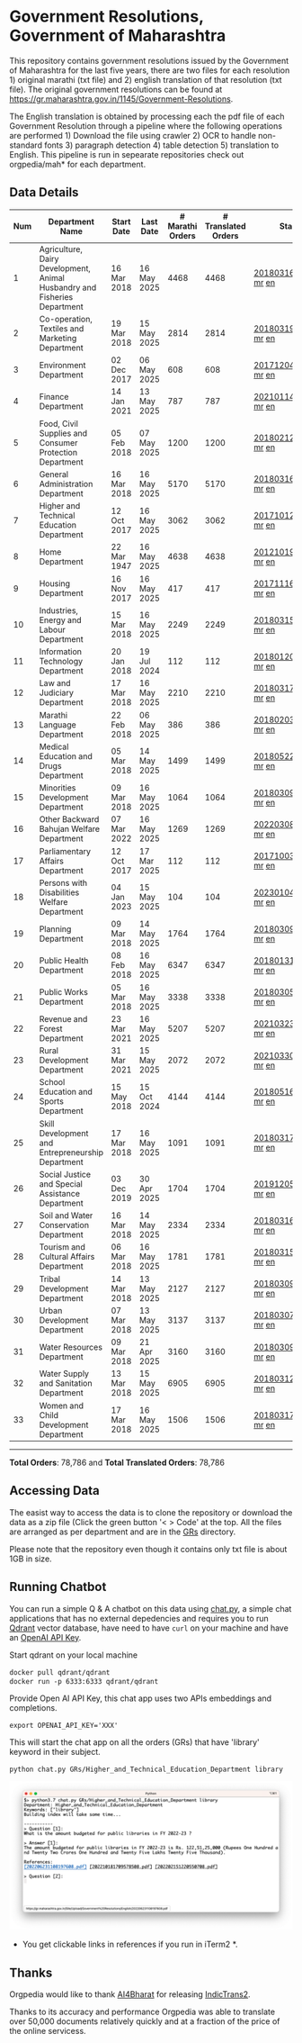 # Government Resolutions, Government of Maharashtra

This repository contains government resolutions issued by the Government of Maharashtra for the last five years, there are two files for each resolution 1) original marathi (txt file) and 2) english translation of that resolution (txt file). The original government resolutions can be found at https://gr.maharashtra.gov.in/1145/Government-Resolutions.

The English translation is obtained by processing each the pdf file of each Government Resolution through a pipeline where the following operations are performed 1) Download the file using crawler 2) OCR to handle non-standard fonts 3) paragraph detection 4) table  detection 5) translation to English. This pipeline is run in sepearate repositories check out orgpedia/mah* for each department.


## Data Details

| Num | Department Name | Start Date | Last Date | # Marathi Orders | # Translated Orders | Starting Order | Last Order |
| --- | --------------- | ---------- | --------- | ---------------- | ------------------- | -------------- | ---------- |
| 1 | Agriculture, Dairy Development, Animal Husbandry and Fisheries Department | 16 Mar 2018 | 16 May 2025 | 4468 | 4468 | [201803161624182101.pdf](https://gr.maharashtra.gov.in/Site/Upload/Government%20Resolutions/English/201803161624182101.pdf) [mr](GRs/Agriculture,_Dairy_Development,_Animal_Husbandry_and_Fisheries_Department/201803161624182101.pdf.mr.txt) [en](GRs/Agriculture,_Dairy_Development,_Animal_Husbandry_and_Fisheries_Department/201803161624182101.pdf.en.txt) | [202505161536494501.pdf](https://gr.maharashtra.gov.in/Site/Upload/Government%20Resolutions/English/202505161536494501.pdf) [mr](GRs/Agriculture,_Dairy_Development,_Animal_Husbandry_and_Fisheries_Department/202505161536494501.pdf.mr.txt) [en](GRs/Agriculture,_Dairy_Development,_Animal_Husbandry_and_Fisheries_Department/202505161536494501.pdf.en.txt) |
| 2 | Co-operation, Textiles and Marketing Department | 19 Mar 2018 | 15 May 2025 | 2814 | 2814 | [201803191257576702.pdf](https://gr.maharashtra.gov.in/Site/Upload/Government%20Resolutions/English/201803191257576702.pdf) [mr](GRs/Co-operation,_Textiles_and_Marketing_Department/201803191257576702.pdf.mr.txt) [en](GRs/Co-operation,_Textiles_and_Marketing_Department/201803191257576702.pdf.en.txt) | [202505151323524502.pdf](https://gr.maharashtra.gov.in/Site/Upload/Government%20Resolutions/English/202505151323524502.pdf) [mr](GRs/Co-operation,_Textiles_and_Marketing_Department/202505151323524502.pdf.mr.txt) [en](GRs/Co-operation,_Textiles_and_Marketing_Department/202505151323524502.pdf.en.txt) |
| 3 | Environment Department | 02 Dec 2017 | 06 May 2025 | 608 | 608 | [201712041147216904.pdf](https://gr.maharashtra.gov.in/Site/Upload/Government%20Resolutions/English/201712041147216904.pdf) [mr](GRs/Environment_Department/201712041147216904.pdf.mr.txt) [en](GRs/Environment_Department/201712041147216904.pdf.en.txt) | [202505061315266804.pdf](https://gr.maharashtra.gov.in/Site/Upload/Government%20Resolutions/English/202505061315266804.pdf) [mr](GRs/Environment_Department/202505061315266804.pdf.mr.txt) [en](GRs/Environment_Department/202505061315266804.pdf.en.txt) |
| 4 | Finance Department | 14 Jan 2021 | 13 May 2025 | 787 | 787 | [202101141237329905.pdf](https://gr.maharashtra.gov.in/Site/Upload/Government%20Resolutions/English/202101141237329905.pdf) [mr](GRs/Finance_Department/202101141237329905.pdf.mr.txt) [en](GRs/Finance_Department/202101141237329905.pdf.en.txt) | [20250513111920033605.pdf](https://gr.maharashtra.gov.in/assets/public/20250513111920033605.pdf) [mr](GRs/Finance_Department/20250513111920033605.pdf.mr.txt) [en](GRs/Finance_Department/20250513111920033605.pdf.en.txt) |
| 5 | Food, Civil Supplies and Consumer Protection Department | 05 Feb 2018 | 07 May 2025 | 1200 | 1200 | [201802121244545806.pdf](https://gr.maharashtra.gov.in/Site/Upload/Government%20Resolutions/English/201802121244545806.pdf) [mr](GRs/Food,_Civil_Supplies_and_Consumer_Protection_Department/201802121244545806.pdf.mr.txt) [en](GRs/Food,_Civil_Supplies_and_Consumer_Protection_Department/201802121244545806.pdf.en.txt) | [202505071222557706.pdf](https://gr.maharashtra.gov.in/Site/Upload/Government%20Resolutions/English/202505071222557706.pdf) [mr](GRs/Food,_Civil_Supplies_and_Consumer_Protection_Department/202505071222557706.pdf.mr.txt) [en](GRs/Food,_Civil_Supplies_and_Consumer_Protection_Department/202505071222557706.pdf.en.txt) |
| 6 | General Administration Department | 16 Mar 2018 | 16 May 2025 | 5170 | 5170 | [201803161224022707.pdf](https://gr.maharashtra.gov.in/Site/Upload/Government%20Resolutions/English/201803161224022707.pdf) [mr](GRs/General_Administration_Department/201803161224022707.pdf.mr.txt) [en](GRs/General_Administration_Department/201803161224022707.pdf.en.txt) | [202505161607193107.pdf](https://gr.maharashtra.gov.in/Site/Upload/Government%20Resolutions/English/202505161607193107.pdf) [mr](GRs/General_Administration_Department/202505161607193107.pdf.mr.txt) [en](GRs/General_Administration_Department/202505161607193107.pdf.en.txt) |
| 7 | Higher and Technical Education Department | 12 Oct 2017 | 16 May 2025 | 3062 | 3062 | [201710121514029708.pdf](https://gr.maharashtra.gov.in/Site/Upload/Government%20Resolutions/English/201710121514029708.pdf) [mr](GRs/Higher_and_Technical_Education_Department/201710121514029708.pdf.mr.txt) [en](GRs/Higher_and_Technical_Education_Department/201710121514029708.pdf.en.txt) | [202505161335104408.pdf](https://gr.maharashtra.gov.in/Site/Upload/Government%20Resolutions/English/202505161335104408.pdf) [mr](GRs/Higher_and_Technical_Education_Department/202505161335104408.pdf.mr.txt) [en](GRs/Higher_and_Technical_Education_Department/202505161335104408.pdf.en.txt) |
| 8 | Home Department | 22 Mar 1947 | 16 May 2025 | 4638 | 4638 | [201210191648552129.pdf](https://gr.maharashtra.gov.in/Site/Upload/Government%20Resolutions/English/201210191648552129.pdf) [mr](GRs/Home_Department/201210191648552129.pdf.mr.txt) [en](GRs/Home_Department/201210191648552129.pdf.en.txt) | [202505161952352629.pdf](https://gr.maharashtra.gov.in/Site/Upload/Government%20Resolutions/English/202505161952352629.pdf) [mr](GRs/Home_Department/202505161952352629.pdf.mr.txt) [en](GRs/Home_Department/202505161952352629.pdf.en.txt) |
| 9 | Housing Department | 16 Nov 2017 | 16 May 2025 | 417 | 417 | [201711161447076609.pdf](https://gr.maharashtra.gov.in/Site/Upload/Government%20Resolutions/English/201711161447076609.pdf) [mr](GRs/Housing_Department/201711161447076609.pdf.mr.txt) [en](GRs/Housing_Department/201711161447076609.pdf.en.txt) | [202505161715512409.pdf](https://gr.maharashtra.gov.in/Site/Upload/Government%20Resolutions/English/202505161715512409.pdf) [mr](GRs/Housing_Department/202505161715512409.pdf.mr.txt) [en](GRs/Housing_Department/202505161715512409.pdf.en.txt) |
| 10 | Industries, Energy and Labour Department | 15 Mar 2018 | 16 May 2025 | 2249 | 2249 | [201803151204055010.pdf](https://gr.maharashtra.gov.in/Site/Upload/Government%20Resolutions/English/201803151204055010.pdf) [mr](GRs/Industries,_Energy_and_Labour_Department/201803151204055010.pdf.mr.txt) [en](GRs/Industries,_Energy_and_Labour_Department/201803151204055010.pdf.en.txt) | [202505161244555210.pdf](https://gr.maharashtra.gov.in/Site/Upload/Government%20Resolutions/English/202505161244555210.pdf) [mr](GRs/Industries,_Energy_and_Labour_Department/202505161244555210.pdf.mr.txt) [en](GRs/Industries,_Energy_and_Labour_Department/202505161244555210.pdf.en.txt) |
| 11 | Information Technology Department | 20 Jan 2018 | 19 Jul 2024 | 112 | 112 | [201801201843024511.pdf](https://gr.maharashtra.gov.in/Site/Upload/Government%20Resolutions/English/201801201843024511.pdf) [mr](GRs/Information_Technology_Department/201801201843024511.pdf.mr.txt) [en](GRs/Information_Technology_Department/201801201843024511.pdf.en.txt) | [202407191742379111.pdf](https://gr.maharashtra.gov.in/Site/Upload/Government%20Resolutions/English/202407191742379111.pdf) [mr](GRs/Information_Technology_Department/202407191742379111.pdf.mr.txt) [en](GRs/Information_Technology_Department/202407191742379111.pdf.en.txt) |
| 12 | Law and Judiciary Department | 17 Mar 2018 | 16 May 2025 | 2210 | 2210 | [201803171129290212.pdf](https://gr.maharashtra.gov.in/Site/Upload/Government%20Resolutions/English/201803171129290212.pdf) [mr](GRs/Law_and_Judiciary_Department/201803171129290212.pdf.mr.txt) [en](GRs/Law_and_Judiciary_Department/201803171129290212.pdf.en.txt) | [202505161225457112.pdf](https://gr.maharashtra.gov.in/Site/Upload/Government%20Resolutions/English/202505161225457112.pdf) [mr](GRs/Law_and_Judiciary_Department/202505161225457112.pdf.mr.txt) [en](GRs/Law_and_Judiciary_Department/202505161225457112.pdf.en.txt) |
| 13 | Marathi Language Department | 22 Feb 2018 | 06 May 2025 | 386 | 386 | [201802031549154233.pdf](https://gr.maharashtra.gov.in/Site/Upload/Government%20Resolutions/English/201802031549154233.pdf) [mr](GRs/Marathi_Language_Department/201802031549154233.pdf.mr.txt) [en](GRs/Marathi_Language_Department/201802031549154233.pdf.en.txt) | [202505061120080433.pdf](https://gr.maharashtra.gov.in/Site/Upload/Government%20Resolutions/English/202505061120080433.pdf) [mr](GRs/Marathi_Language_Department/202505061120080433.pdf.mr.txt) [en](GRs/Marathi_Language_Department/202505061120080433.pdf.en.txt) |
| 14 | Medical Education and Drugs Department | 05 Mar 2018 | 14 May 2025 | 1499 | 1499 | [201805221424292513.pdf](https://gr.maharashtra.gov.in/Site/Upload/Government%20Resolutions/English/201805221424292513.pdf) [mr](GRs/Medical_Education_and_Drugs_Department/201805221424292513.pdf.mr.txt) [en](GRs/Medical_Education_and_Drugs_Department/201805221424292513.pdf.en.txt) | [20250514172711008813.pdf](https://gr.maharashtra.gov.in/Site/Upload/Government%20Resolutions/English/20250514172711008813.pdf) [mr](GRs/Medical_Education_and_Drugs_Department/20250514172711008813.pdf.mr.txt) [en](GRs/Medical_Education_and_Drugs_Department/20250514172711008813.pdf.en.txt) |
| 15 | Minorities Development Department | 09 Mar 2018 | 16 May 2025 | 1064 | 1064 | [201803091218355314.pdf](https://gr.maharashtra.gov.in/Site/Upload/Government%20Resolutions/English/201803091218355314.pdf) [mr](GRs/Minorities_Development_Department/201803091218355314.pdf.mr.txt) [en](GRs/Minorities_Development_Department/201803091218355314.pdf.en.txt) | [202505161719264314.pdf](https://gr.maharashtra.gov.in/Site/Upload/Government%20Resolutions/English/202505161719264314.pdf) [mr](GRs/Minorities_Development_Department/202505161719264314.pdf.mr.txt) [en](GRs/Minorities_Development_Department/202505161719264314.pdf.en.txt) |
| 16 | Other Backward Bahujan Welfare Department | 07 Mar 2022 | 16 May 2025 | 1269 | 1269 | [202203081752439334.pdf](https://gr.maharashtra.gov.in/Site/Upload/Government%20Resolutions/English/202203081752439334.pdf) [mr](GRs/Other_Backward_Bahujan_Welfare_Department/202203081752439334.pdf.mr.txt) [en](GRs/Other_Backward_Bahujan_Welfare_Department/202203081752439334.pdf.en.txt) | [202505161613160934.pdf](https://gr.maharashtra.gov.in/Site/Upload/Government%20Resolutions/English/202505161613160934.pdf) [mr](GRs/Other_Backward_Bahujan_Welfare_Department/202505161613160934.pdf.mr.txt) [en](GRs/Other_Backward_Bahujan_Welfare_Department/202505161613160934.pdf.en.txt) |
| 17 | Parliamentary Affairs Department | 12 Oct 2017 | 17 Mar 2025 | 112 | 112 | [201710031642378615.pdf](https://gr.maharashtra.gov.in/Site/Upload/Government%20Resolutions/English/201710031642378615.pdf) [mr](GRs/Parliamentary_Affairs_Department/201710031642378615.pdf.mr.txt) [en](GRs/Parliamentary_Affairs_Department/201710031642378615.pdf.en.txt) | [202503171104518215.pdf](https://gr.maharashtra.gov.in/Site/Upload/Government%20Resolutions/English/202503171104518215.pdf) [mr](GRs/Parliamentary_Affairs_Department/202503171104518215.pdf.mr.txt) [en](GRs/Parliamentary_Affairs_Department/202503171104518215.pdf.en.txt) |
| 18 | Persons with Disabilities Welfare Department | 04 Jan 2023 | 15 May 2025 | 104 | 104 | [202301041906309635.pdf](https://gr.maharashtra.gov.in/Site/Upload/Government%20Resolutions/English/202301041906309635.pdf) [mr](GRs/Persons_with_Disabilities_Welfare_Department/202301041906309635.pdf.mr.txt) [en](GRs/Persons_with_Disabilities_Welfare_Department/202301041906309635.pdf.en.txt) | [202505151243498535.pdf](https://gr.maharashtra.gov.in/Site/Upload/Government%20Resolutions/English/202505151243498535.pdf) [mr](GRs/Persons_with_Disabilities_Welfare_Department/202505151243498535.pdf.mr.txt) [en](GRs/Persons_with_Disabilities_Welfare_Department/202505151243498535.pdf.en.txt) |
| 19 | Planning Department | 09 Mar 2018 | 14 May 2025 | 1764 | 1764 | [201803091441032716.pdf](https://gr.maharashtra.gov.in/Site/Upload/Government%20Resolutions/English/201803091441032716.pdf) [mr](GRs/Planning_Department/201803091441032716.pdf.mr.txt) [en](GRs/Planning_Department/201803091441032716.pdf.en.txt) | [20250514153525053816.pdf](https://gr.maharashtra.gov.in/Site/Upload/Government%20Resolutions/English/20250514153525053816.pdf) [mr](GRs/Planning_Department/20250514153525053816.pdf.mr.txt) [en](GRs/Planning_Department/20250514153525053816.pdf.en.txt) |
| 20 | Public Health Department | 08 Feb 2018 | 16 May 2025 | 6347 | 6347 | [201801311722275417.pdf](https://gr.maharashtra.gov.in/Site/Upload/Government%20Resolutions/English/201801311722275417.pdf) [mr](GRs/Public_Health_Department/201801311722275417.pdf.mr.txt) [en](GRs/Public_Health_Department/201801311722275417.pdf.en.txt) | [202505161819541117.pdf](https://gr.maharashtra.gov.in/Site/Upload/Government%20Resolutions/English/202505161819541117.pdf) [mr](GRs/Public_Health_Department/202505161819541117.pdf.mr.txt) [en](GRs/Public_Health_Department/202505161819541117.pdf.en.txt) |
| 21 | Public Works Department | 05 Mar 2018 | 16 May 2025 | 3338 | 3338 | [201803051515468118.pdf](https://gr.maharashtra.gov.in/Site/Upload/Government%20Resolutions/English/201803051515468118.pdf) [mr](GRs/Public_Works_Department/201803051515468118.pdf.mr.txt) [en](GRs/Public_Works_Department/201803051515468118.pdf.en.txt) | [202505161803346518.pdf](https://gr.maharashtra.gov.in/Site/Upload/Government%20Resolutions/English/202505161803346518.pdf) [mr](GRs/Public_Works_Department/202505161803346518.pdf.mr.txt) [en](GRs/Public_Works_Department/202505161803346518.pdf.en.txt) |
| 22 | Revenue and Forest Department | 23 Mar 2021 | 16 May 2025 | 5207 | 5207 | [202103231328393119.pdf](https://gr.maharashtra.gov.in/Site/Upload/Government%20Resolutions/English/202103231328393119.pdf) [mr](GRs/Revenue_and_Forest_Department/202103231328393119.pdf.mr.txt) [en](GRs/Revenue_and_Forest_Department/202103231328393119.pdf.en.txt) | [202505161809145119.pdf](https://gr.maharashtra.gov.in/Site/Upload/Government%20Resolutions/English/202505161809145119.pdf) [mr](GRs/Revenue_and_Forest_Department/202505161809145119.pdf.mr.txt) [en](GRs/Revenue_and_Forest_Department/202505161809145119.pdf.en.txt) |
| 23 | Rural Development Department | 31 Mar 2021 | 15 May 2025 | 2072 | 2072 | [202103301021181120.pdf](https://gr.maharashtra.gov.in/Site/Upload/Government%20Resolutions/English/202103301021181120.pdf) [mr](GRs/Rural_Development_Department/202103301021181120.pdf.mr.txt) [en](GRs/Rural_Development_Department/202103301021181120.pdf.en.txt) | [202505151514164320.pdf](https://gr.maharashtra.gov.in/Site/Upload/Government%20Resolutions/English/202505151514164320.pdf) [mr](GRs/Rural_Development_Department/202505151514164320.pdf.mr.txt) [en](GRs/Rural_Development_Department/202505151514164320.pdf.en.txt) |
| 24 | School Education and Sports Department | 15 May 2018 | 15 Oct 2024 | 4144 | 4144 | [201805161114241221.pdf](https://gr.maharashtra.gov.in/Site/Upload/Government%20Resolutions/English/201805161114241221.pdf) [mr](GRs/School_Education_and_Sports_Department/201805161114241221.pdf.mr.txt) [en](GRs/School_Education_and_Sports_Department/201805161114241221.pdf.en.txt) | [202410152127537021.pdf](https://gr.maharashtra.gov.in/Site/Upload/Government%20Resolutions/English/202410152127537021.pdf) [mr](GRs/School_Education_and_Sports_Department/202410152127537021.pdf.mr.txt) [en](GRs/School_Education_and_Sports_Department/202410152127537021.pdf.en.txt) |
| 25 | Skill Development and Entrepreneurship Department | 17 Mar 2018 | 16 May 2025 | 1091 | 1091 | [201803171322099003.pdf](https://gr.maharashtra.gov.in/Site/Upload/Government%20Resolutions/English/201803171322099003.pdf) [mr](GRs/Skill_Development_and_Entrepreneurship_Department/201803171322099003.pdf.mr.txt) [en](GRs/Skill_Development_and_Entrepreneurship_Department/201803171322099003.pdf.en.txt) | [202505161754462203.pdf](https://gr.maharashtra.gov.in/Site/Upload/Government%20Resolutions/English/202505161754462203.pdf) [mr](GRs/Skill_Development_and_Entrepreneurship_Department/202505161754462203.pdf.mr.txt) [en](GRs/Skill_Development_and_Entrepreneurship_Department/202505161754462203.pdf.en.txt) |
| 26 | Social Justice and Special Assistance Department | 03 Dec 2019 | 30 Apr 2025 | 1704 | 1704 | [201912051107011622.pdf](https://gr.maharashtra.gov.in/Site/Upload/Government%20Resolutions/English/201912051107011622.pdf) [mr](GRs/Social_Justice_and_Special_Assistance_Department/201912051107011622.pdf.mr.txt) [en](GRs/Social_Justice_and_Special_Assistance_Department/201912051107011622.pdf.en.txt) | [202504301621232822.pdf](https://gr.maharashtra.gov.in/Site/Upload/Government%20Resolutions/English/202504301621232822.pdf) [mr](GRs/Social_Justice_and_Special_Assistance_Department/202504301621232822.pdf.mr.txt) [en](GRs/Social_Justice_and_Special_Assistance_Department/202504301621232822.pdf.en.txt) |
| 27 | Soil and Water Conservation Department | 16 Mar 2018 | 14 May 2025 | 2334 | 2334 | [201803161247582426.pdf](https://gr.maharashtra.gov.in/Site/Upload/Government%20Resolutions/English/201803161247582426.pdf) [mr](GRs/Soil_and_Water_Conservation_Department/201803161247582426.pdf.mr.txt) [en](GRs/Soil_and_Water_Conservation_Department/201803161247582426.pdf.en.txt) | [20250514121303091426.pdf](https://gr.maharashtra.gov.in/Site/Upload/Government%20Resolutions/English/20250514121303091426.pdf) [mr](GRs/Soil_and_Water_Conservation_Department/20250514121303091426.pdf.mr.txt) [en](GRs/Soil_and_Water_Conservation_Department/20250514121303091426.pdf.en.txt) |
| 28 | Tourism and Cultural Affairs Department | 06 Mar 2018 | 16 May 2025 | 1781 | 1781 | [201803151055091823.pdf](https://gr.maharashtra.gov.in/Site/Upload/Government%20Resolutions/English/201803151055091823.pdf) [mr](GRs/Tourism_and_Cultural_Affairs_Department/201803151055091823.pdf.mr.txt) [en](GRs/Tourism_and_Cultural_Affairs_Department/201803151055091823.pdf.en.txt) | [202505161620541423.pdf](https://gr.maharashtra.gov.in/Site/Upload/Government%20Resolutions/English/202505161620541423.pdf) [mr](GRs/Tourism_and_Cultural_Affairs_Department/202505161620541423.pdf.mr.txt) [en](GRs/Tourism_and_Cultural_Affairs_Department/202505161620541423.pdf.en.txt) |
| 29 | Tribal Development Department | 14 Mar 2018 | 13 May 2025 | 2127 | 2127 | [201803091105184924.pdf](https://gr.maharashtra.gov.in/Site/Upload/Government%20Resolutions/English/201803091105184924.pdf) [mr](GRs/Tribal_Development_Department/201803091105184924.pdf.mr.txt) [en](GRs/Tribal_Development_Department/201803091105184924.pdf.en.txt) | [20250513114336036124.pdf](https://gr.maharashtra.gov.in/assets/public/20250513114336036124.pdf) [mr](GRs/Tribal_Development_Department/20250513114336036124.pdf.mr.txt) [en](GRs/Tribal_Development_Department/20250513114336036124.pdf.en.txt) |
| 30 | Urban Development Department | 07 Mar 2018 | 13 May 2025 | 3137 | 3137 | [201803071203178325.pdf](https://gr.maharashtra.gov.in/Site/Upload/Government%20Resolutions/English/201803071203178325.pdf) [mr](GRs/Urban_Development_Department/201803071203178325.pdf.mr.txt) [en](GRs/Urban_Development_Department/201803071203178325.pdf.en.txt) | [20250513150308001025.pdf](https://gr.maharashtra.gov.in/Site/Upload/Government%20Resolutions/English/20250513150308001025.pdf) [mr](GRs/Urban_Development_Department/20250513150308001025.pdf.mr.txt) [en](GRs/Urban_Development_Department/20250513150308001025.pdf.en.txt) |
| 31 | Water Resources Department | 09 Mar 2018 | 21 Apr 2025 | 3160 | 3160 | [201803091034435527.pdf](https://gr.maharashtra.gov.in/Site/Upload/Government%20Resolutions/English/201803091034435527.pdf) [mr](GRs/Water_Resources_Department/201803091034435527.pdf.mr.txt) [en](GRs/Water_Resources_Department/201803091034435527.pdf.en.txt) | [202504211805594127.pdf](https://gr.maharashtra.gov.in/Site/Upload/Government%20Resolutions/English/202504211805594127.pdf) [mr](GRs/Water_Resources_Department/202504211805594127.pdf.mr.txt) [en](GRs/Water_Resources_Department/202504211805594127.pdf.en.txt) |
| 32 | Water Supply and Sanitation Department | 13 Mar 2018 | 15 May 2025 | 6905 | 6905 | [201803121414108428.pdf](https://gr.maharashtra.gov.in/Site/Upload/Government%20Resolutions/English/201803121414108428.pdf) [mr](GRs/Water_Supply_and_Sanitation_Department/201803121414108428.pdf.mr.txt) [en](GRs/Water_Supply_and_Sanitation_Department/201803121414108428.pdf.en.txt) | [202505151510189528.pdf](https://gr.maharashtra.gov.in/Site/Upload/Government%20Resolutions/English/202505151510189528.pdf) [mr](GRs/Water_Supply_and_Sanitation_Department/202505151510189528.pdf.mr.txt) [en](GRs/Water_Supply_and_Sanitation_Department/202505151510189528.pdf.en.txt) |
| 33 | Women and Child Development Department | 17 Mar 2018 | 16 May 2025 | 1506 | 1506 | [201803171539444330.pdf](https://gr.maharashtra.gov.in/Site/Upload/Government%20Resolutions/English/201803171539444330.pdf) [mr](GRs/Women_and_Child_Development_Department/201803171539444330.pdf.mr.txt) [en](GRs/Women_and_Child_Development_Department/201803171539444330.pdf.en.txt) | [202505161232551130.pdf](https://gr.maharashtra.gov.in/Site/Upload/Government%20Resolutions/English/202505161232551130.pdf) [mr](GRs/Women_and_Child_Development_Department/202505161232551130.pdf.mr.txt) [en](GRs/Women_and_Child_Development_Department/202505161232551130.pdf.en.txt) |
----------------------------------------------------------------------------------------------------

**Total Orders**: 78,786 and **Total Translated Orders**: 78,786
## Accessing Data

The easist way to access the data is to clone the repository or download the data as a zip file (Click the green button '< > Code' at the top. All the files are arranged as per department and are in the [GRs](GRs) directory.

Please note that the repository even though it contains only txt file is about 1GB in size.

## Running Chatbot

You can run a simple Q & A chatbot on this data using [chat.py](chat.py), a simple chat applications that has no external depedencies and requires you to run [Qdrant](https://qdrant.tech/) vector database, have need to have `curl` on your machine and have an [OpenAI API Key](https://help.openai.com/en/articles/4936850-where-do-i-find-my-secret-api-key).

Start qdrant on your local machine
```shell
docker pull qdrant/qdrant
docker run -p 6333:6333 qdrant/qdrant
```

Provide Open AI API Key, this chat app uses two APIs embeddings and completions.
```shell
export OPENAI_API_KEY='XXX'
```

This will start the chat app on all the orders (GRs) that have 'library' keyword in their subject.

```shell
python chat.py GRs/Higher_and_Technical_Education_Department library
```

![screenshot of running chat.py](screenshot.png)

* You get clickable links in references if you run in iTerm2 *.

## Thanks

Orgpedia would like to thank [AI4Bharat](https://ai4bharat.iitm.ac.in/) for releasing [IndicTrans2](https://github.com/AI4Bharat/IndicTrans2).

Thanks to its accuracy and performance Orgpedia was able to translate over 50,000 documents relatively quickly and at a fraction of the price of the online servicess.


